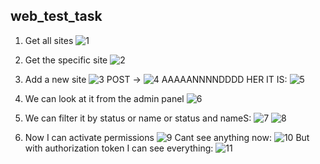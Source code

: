 ## web_test_task


1.	Get all sites
![1](/img_for_readme/1.png.jpg)
 
2.	Get the specific site
 ![2](/img_for_readme/2.jpg)
3.	Add a new site
 ![3](/img_for_readme/3.jpg)
POST ->
  ![4](/img_for_readme/4.jpg)
AAAAANNNNDDDD HER IT IS:
  ![5](/img_for_readme/5.jpg)
4.	We can look at it from the admin panel
  ![6](/img_for_readme/6.jpg)

5.	We can filter it by status or name or status and nameS:
  ![7](/img_for_readme/7.jpg)
   ![8](/img_for_readme/8.jpg)
 

6.	Now I can activate permissions
  ![9](/img_for_readme/9.jpg)
Cant see anything now:
  ![10](/img_for_readme/10.jpg)
But with authorization token I can see everything:
  ![11](/img_for_readme/11.jpg)
